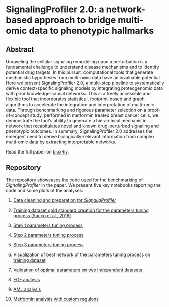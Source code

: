 # **SignalingProfiler** 2.0: a network-based approach to bridge multi-omic data to phenotypic hallmarks

## Abstract

Unraveling the cellular signaling remodeling upon a perturbation is a fundamental challenge to understand disease mechanisms and to identify potential drug targets. In this pursuit, computational tools that generate mechanistic hypotheses from multi-omic data have an invaluable potential. Here we present SignalingProfiler 2.0, a multi-step pipeline to systematically derive context-specific signaling models by integrating proteogenomic data with prior knowledge-causal networks. This is a freely accessible and flexible tool that incorporates statistical, footprint-based and graph algorithms to accelerate the integration and interpretation of multi-omic data. Through benchmarking and rigorous parameter selection on a proof-of-concept study, performed in metformin treated breast cancer cells, we demonstrate the tool's ability to generate a hierarchical mechanistic network that recapitulates novel and known drug-perturbed signaling and phenotypic outcomes. In summary, SignalingProfiler 2.0 addresses the emergent need to derive biologically-relevant information from complex multi-omic data by extracting interpretable networks.

Read the full paper on [bioxRiv]().

## Repository

The repository showcases the code used for the benchmarking of *SignalingProfiler* in the paper. We present five key notebooks reporting the code and some plots of the analyses:

1.  [Data cleaning and preparation for *SignaligProfiler*](https://raw.githack.com/SaccoPerfettoLab/SignalingProfiler_Benchmarking/main/scripts/1.Data_preparation_for_SP.html)

2.  [Training dataset gold standard creation for the parameters tuning process (Sacco et al., 2016)](https://raw.githack.com/SaccoPerfettoLab/SignalingProfiler_Benchmarking/main/scripts/2.Gold_standard_creation.html)

3.  [Step 1 parameters tuning process](https://raw.githack.com/SaccoPerfettoLab/SignalingProfiler_Benchmarking/main/scripts/3.Step1_benchmark.html)

4.  [Step 2 parameters tuning process](https://raw.githack.com/SaccoPerfettoLab/SignalingProfiler_Benchmarking/main/scripts/4.Step2_benchmark.html)

5.  [Step 3 parameters tuning process](https://raw.githack.com/SaccoPerfettoLab/SignalingProfiler_Benchmarking/main/scripts/5.Step3_benchmark.html)

6.  [Visualization of best network of the parameters tuning process on training dataset](https://raw.githack.com/SaccoPerfettoLab/SignalingProfiler_Benchmarking/main/scripts/6.Visualization.html)

7.  [Validation of optimal parameters on two independent datasets](https://raw.githack.com/SaccoPerfettoLab/SignalingProfiler_Benchmarking/main/scripts/10.Benchmarking_validation.html)

8.  [EGF analysis](https://raw.githack.com/SaccoPerfettoLab/SignalingProfiler_Benchmarking/main/scripts/8.HeLa_EGF_SP_analysis.html)

9.  [AML analysis](https://raw.githack.com/SaccoPerfettoLab/SignalingProfiler_Benchmarking/main/scripts/9.JMD_quizartinib_analysis.html)

10. [Metformin analysis with custom regulons](https://raw.githack.com/SaccoPerfettoLab/SignalingProfiler_Benchmarking/main/scripts/7.Custom_PKN_analysis.html)
